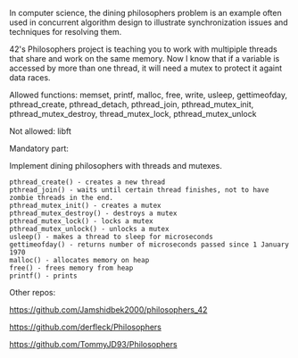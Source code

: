 In computer science, the dining philosophers problem is an example often used in concurrent algorithm design to illustrate synchronization issues and techniques for resolving them.

42's Philosophers project is teaching you to work with multipiple threads that share and work on the same memory. Now I know that if a variable is accessed by more than one thread, it will need a mutex to protect it againt data races.

Allowed functions: memset, printf, malloc, free, write, usleep, gettimeofday, pthread_create, pthread_detach, pthread_join, pthread_mutex_init, pthread_mutex_destroy, thread_mutex_lock, pthread_mutex_unlock

Not allowed: libft

Mandatory part:

Implement dining philosophers with threads and mutexes.

    pthread_create() - creates a new thread
    pthread_join() - waits until certain thread finishes, not to have zombie threads in the end.
    pthread_mutex_init() - creates a mutex
    pthread_mutex_destroy() - destroys a mutex
    pthread_mutex_lock() - locks a mutex
    pthread_mutex_unlock() - unlocks a mutex
    usleep() - makes a thread to sleep for microseconds
    gettimeofday() - returns number of microseconds passed since 1 January 1970
    malloc() - allocates memory on heap
    free() - frees memory from heap
    printf() - prints


Other repos:

https://github.com/Jamshidbek2000/philosophers_42

https://github.com/derfleck/Philosophers

https://github.com/TommyJD93/Philosophers


